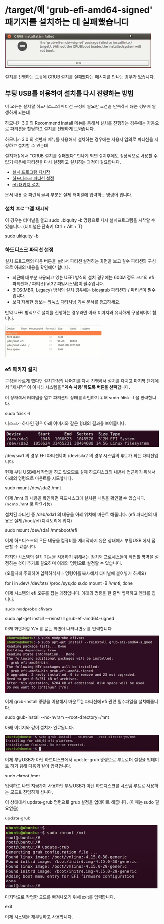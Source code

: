 # /target/에 'grub-efi-amd64-signed' 패키지를 설치하는 데 실패했습니다

![](../.gitbook/assets/54661781.png)

설치를 진행하는 도중에 GRUB 설치를 실패했다는 메시지를 만나는 경우가 있습니다.

## 부팅 USB를 이용하여 설치를 다시 진행하는 방법 <a href="#id-target-grub-efi-amd64-signed-usb" id="id-target-grub-efi-amd64-signed-usb"></a>

이 오류는 설치할 하드디스크의 파티션 구성이 필요한 조건을 만족하지 않는 경우에 발생하게 되는데

하모니카 3.0 의 Recommend Install 메뉴를 통해서 설치를 진행하는 경우에는 자동으로 파티션을 할당하고 설치를 진행하게 도와줍니다.

하모니카 3.0 의 첫번째 메뉴를 사용해서 설치하는 경우에는 사용자 임의로 파티션을 지정하고 설치할 수 있는데

설치과정에서 "GRUB 설치를 실패했다" 만나게 되면 설치후에도 정상적으로 사용할 수 없기 때문에 파티션을 다시 설정하고 설치하는 과정이 필요합니다.

* [설치 프로그램 재시작](target-grub-efi-amd64-signed.md#id-/target/에%27grub-efi-amd64-signed%27패키지를설치하는데실패했습니다-설치프로그램재시작)
* [하드디스크 파티션 설정](target-grub-efi-amd64-signed.md#id-/target/에%27grub-efi-amd64-signed%27패키지를설치하는데실패했습니다-하드디스크파티션설정)
* [efi 패키지 설치](target-grub-efi-amd64-signed.md#id-/target/에%27grub-efi-amd64-signed%27패키지를설치하는데실패했습니다-efi패키지설치)

문서 내용 중 파란색 글씨 부분은 실제 터미널에 입력하는 명령어 입니다.

### 설치 프로그램 재시작 <a href="#id-target-grub-efi-amd64-signed" id="id-target-grub-efi-amd64-signed"></a>

이 경우는 터미널을 열고 sudo ubiquity -b 명령으로 다시 설치프로그램을 시작할 수 있습니다. (터미널은 단축키 Ctrl + Alt + T)

sudo ubiquity -b

### 하드디스크 파티션 설정 <a href="#id-target-grub-efi-amd64-signed" id="id-target-grub-efi-amd64-signed"></a>

설치 프로그램의 다음 버튼을 눌러서 파티션 설정하는 화면을 보고 필수 파티션의 구성으로 아래의 내용을 확인해야 합니다.

* 최근에 대부분 사용되고 있는 UEFI 방식의 설치 경우에는 600M 정도 크기의 efi 파티션과 / 파티션(fat32 파일시스템)이 필수입니다.
* BIOS(MBR, Legacy) 방식의 설치 경우에는 biosgrub 파티션과  / 파티션이 필수입니다.
* 보다 자세한 정보는 [리눅스 파티셔닝 기본](http://pms.invesume.com:8090/pages/viewpage.action?pageId=25395264) 문서를 참고하세요.

만약 UEFI 방식으로 설치를 진행하는 경우라면 아래 이미지와 유사하게 구성되어야 합니다.

![](../.gitbook/assets/54661783.png)

### efi 패키지 설치 <a href="#id-target-grub-efi-amd64-signed-efi" id="id-target-grub-efi-amd64-signed-efi"></a>

구성을 바르게 했다면 설치과정의 나머지를 다시 진행해서 설치를 마치고 마지막 단계에서 "재시작" 이 아니라 시스템을 **"계속 사용"하도록 버튼을 선택**합니다.

이 상태에서 터미널을 열고 파티션의 상태를 확인하기 위해 sudo fdisk -l 을 입력합니다.

sudo fdisk -l

디스크가 하나인 경우 아래 이미지와 같은 형태의 결과를 보여줍니다.

![](../.gitbook/assets/54661784.png)

/dev/sda1 의 경우 EFI 파티션이며 /dev/sda2 의 경우 시스템의 루트가 되는 파티션입니다.

현재 부팅 USB에서 작업을 하고 있으므로 실제 하드디스크의 내용에 접근하기 위해서 아래의 명령으로 마운트를 시도합니다.

sudo mount /dev/sda2 /mnt

이제 /mnt 의 내용을 확인하면 하드시스크에 설치된 내용을 확인할 수 있습니다. (nemo /mnt 로 확인가능)

설치된 파티션 중 /deb/sda1 의 내용을 아래 위치에 마운트 해줍니다. (efi 파티션의 내용은 실제 /boot/efi 디렉토리에 위치)

sudo mount /dev/sda1 /mnt/boot/efi

이제 하드디스크의 모든 내용을 컴퓨터를 재시작하지 않은 상태에서 부팅USB 에서 접근할 수 있습니다.

하지만 시스템의 설치 기능을 사용하기 위해서는 장치와 프로세스들이 작업할 영역을 설정하는 것이 추가로 필요하며 아래의 명령으로 설정할 수 있습니다.

(오탈자에 주의하여 입력하식서나 명령어를 복사해서 터미널에 붙여넣기 하세요)

for i in /dev/ /dev/pts/ /proc /sys;do sudo mount -B $i /mnt$i; done

이제 시스템의 efi 오류를 잡는 과정입니다. 아래의 명령을 한 줄씩 입력하고 엔터를 칩니다.

sudo modprobe efivars

sudo apt-get install --reinstall grub-efi-amd64-signed

아래 화면처럼 Y/n 를 묻는 화면이 나타나면 y 를 입력합니다.

![](../.gitbook/assets/54661785.png)

이제 grub-install 명령을 이용해서 마운트한 파티션에 efi 관련 필수파일을 설치해줍니다.

sudo grub-install --no-nvram --root-directory=/mnt

아래 이미지와 같이 설치가 완료됩니다.

![](../.gitbook/assets/54661786.png)

이제 부팅USB가 아닌 하드디스크에서 update-grub 명령으로 부트로더 설정을 업데이트 하기 위해 다음과 같이 입력합니다.

sudo chroot /mnt

입력하고 나면 지금까지 사용하던 부팅USB가 아닌 하드디스크를 시스템 루트로 사용하는 모드로 진입하게 됩니다.

이 상태에서 update-grub 명령으로 grub 설정을 업데이트 해줍니다. (이때는 sudo 필요없음)

update-grub

![](../.gitbook/assets/54661787.png)

마지막으로 작업한 모드를 빠져나오기 위해 exit를 입력합니다.

exit

이제 시스템을 재부팅하고 사용합니다.
